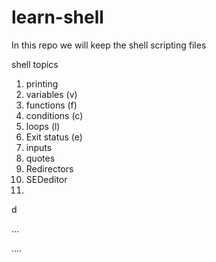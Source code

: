 # learn-shell
In this repo we will keep the shell scripting  files

shell topics
1. printing
2. variables (v)
3. functions (f)
4. conditions (c)
5. loops (l)
6. Exit status (e)
7. inputs
8. quotes
9. Redirectors
10. SEDeditor
11. 
d

...

....

